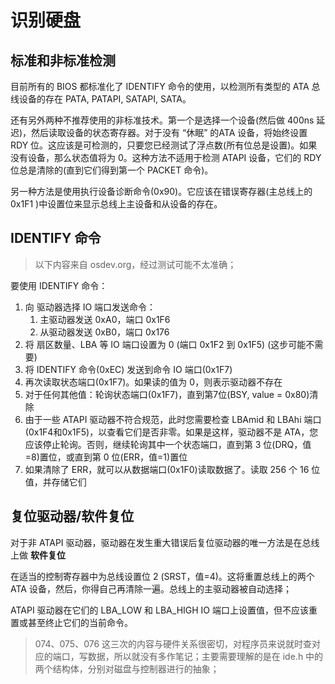 # 识别硬盘


## 标准和非标准检测

目前所有的 BIOS 都标准化了 IDENTIFY 命令的使用，以检测所有类型的 ATA 总线设备的存在 PATA, PATAPI, SATAPI, SATA。

还有另外两种不推荐使用的非标准技术。第一个是选择一个设备(然后做 400ns 延迟)，然后读取设备的状态寄存器。对于没有 “休眠” 的ATA 设备，将始终设置 RDY 位。这应该是可检测的，只要您已经测试了浮点数(所有位总是设置)。如果没有设备，那么状态值将为 0。这种方法不适用于检测 ATAPI 设备，它们的 RDY 位总是清除的(直到它们得到第一个 PACKET 命令)。

另一种方法是使用执行设备诊断命令(0x90)。它应该在错误寄存器(主总线上的 0x1F1 )中设置位来显示总线上主设备和从设备的存在。


## IDENTIFY 命令

> 以下内容来自 osdev.org，经过测试可能不太准确；

要使用 IDENTIFY 命令：

1. 向 驱动器选择 IO 端口发送命令：
    1. 主驱动器发送 0xA0，端口 0x1F6
    2. 从驱动器发送 0xB0，端口 0x176
2. 将 扇区数量、LBA 等 IO 端口设置为 0 (端口 0x1F2 到 0x1F5) (这步可能不需要)
3. 将 IDENTIFY 命令(0xEC) 发送到命令 IO 端口(0x1F7)
4. 再次读取状态端口(0x1F7)。如果读的值为 0，则表示驱动器不存在
5. 对于任何其他值：轮询状态端口(0x1F7)，直到第7位(BSY, value = 0x80)清除
6. 由于一些 ATAPI 驱动器不符合规范，此时您需要检查 LBAmid 和 LBAhi 端口(0x1F4和0x1F5)，以查看它们是否非零。如果是这样，驱动器不是 ATA，您应该停止轮询。否则，继续轮询其中一个状态端口，直到第 3 位(DRQ，值=8)置位，或直到第 0 位(ERR，值=1)置位
7. 如果清除了 ERR，就可以从数据端口(0x1F0)读取数据了。读取 256 个 16 位值，并存储它们


## 复位驱动器/软件复位

对于非 ATAPI 驱动器，驱动器在发生重大错误后复位驱动器的唯一方法是在总线上做 **软件复位**

在适当的控制寄存器中为总线设置位 2 (SRST，值=4)。这将重置总线上的两个 ATA 设备，然后，你得自己再清除一遍。总线上的主驱动器被自动选择；

ATAPI 驱动器在它们的 LBA_LOW 和 LBA_HIGH IO 端口上设置值，但不应该重置或甚至终止它们的当前命令。


> 074、075、076 这三次的内容与硬件关系很密切，对程序员来说就时查对应的端口，写数据，所以就没有多作笔记；主要需要理解的是在 ide.h 中的两个结构体，分别对磁盘与控制器进行的抽象；